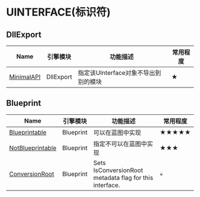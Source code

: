 # UINTERFACE(标识符)

## DllExport

| Name                                                         | 引擎模块  | 功能描述                                                | 常用程度 |
| ------------------------------------------------------------ | --------- | ------------------------------------------------------- | -------- |
| [MinimalAPI](UINTERFACE/UHT/MinimalAPI.md)                   | DllExport | 指定该UInterface对象不导出到别的模块                    | ★        |


## Blueprint

| Name                                                         | 引擎模块  | 功能描述                                                | 常用程度 |
| ------------------------------------------------------------ | --------- | ------------------------------------------------------- | -------- |
| [Blueprintable](UINTERFACE/Blueprint/Blueprintable/Blueprintable.md) | Blueprint | 可以在蓝图中实现                                        | ★★★★★    |
| [NotBlueprintable](UINTERFACE/Blueprint/NotBlueprintable/NotBlueprintable.md) | Blueprint | 指定不可以在蓝图中实现                                  | ★★★      |
| [ConversionRoot](UINTERFACE/UHT/ConversionRoot.md)           | Blueprint | Sets IsConversionRoot metadata flag for this interface. | 💀        |
